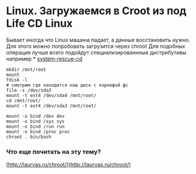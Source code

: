 # Linux. Загружаемся в Croot из под Life CD Linux

Бывает иногда что Linux машина падает, а данные восстановить нужно. Для этого можно попробовать загрузится через chroot
Для подобных операция лучше всего подойдут специализированнные дистрибутивы например * [system-rescue-cd](http://www.system-rescue-cd.org/)

```
mkdir /mnt/root
mount
fdisk -l
# смотрим где находится наш диск с корнефой фс
file -s /dev/sda3
mount -t ext4 /dev/sda4 /mnt/root/
cd /mnt/root/
mount -t ext4 /dev/sda3 /mnt/root/

mount -o bind /dev dev
mount -o bind /sys sys
mount -o bind /run run
mount -o bind /proc proc
chroot . bin/bash
```

###  Что еще почитать на эту тему?

[http://laurvas.ru/chroot/](http://laurvas.ru/chroot/)
